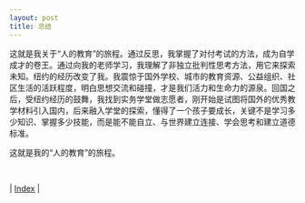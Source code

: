 ```yaml
---
layout: post
title: 总结
---
```


这就是我关于“人的教育”的旅程。通过反思，我掌握了对付考试的方法，成为自学成才的卷王。通过向我的老师学习，我理解了非独立批判性思考方法，用它来探索未知。纽约的经历改变了我。我震惊于国外学校、城市的教育资源、公益组织、社区生活的活跃程度，明白思想交流和碰撞，才是我们活力和生命力的源泉。回国之后，受纽约经历的鼓舞，我找到实务学堂做志愿者，刚开始是试图将国外的优秀教学材料引入国内，后来融入学堂的探索，懂得了一个孩子要成长，关键不是学习多少知识、掌握多少技能，而是能不能自立、与世界建立连接、学会思考和建立道德标准。

这就是我的“人的教育”的旅程。

<br/>

| [Index](./) |

